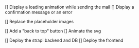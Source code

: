 []  Display a loading animation while sending the mail
[]  Display a confirmation message or an error

[]  Replace the placeholder images

[]  Add a "back to top" button
[]  Animate the svg

[]  Deploy the strapi backend and DB
[]  Deploy the frontend